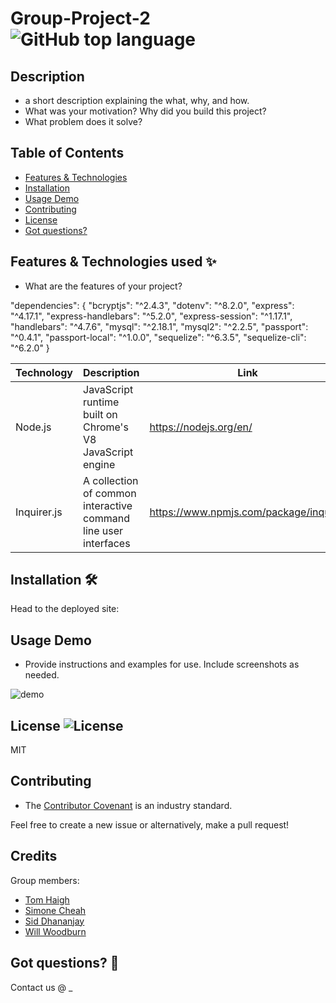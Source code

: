 # Group-Project-2 ![GitHub top language](https://img.shields.io/github/languages/top/willwoodburn1/Group-Project-2)

## Description <!-- omit in toc -->

- a short description explaining the what, why, and how. 
- What was your motivation? Why did you build this project?
- What problem does it solve? 

## Table of Contents

- [Features & Technologies](#features--technologies-used-sparkles)
- [Installation](#installation-hammer_and_wrench)
- [Usage Demo](#usage-demo)
- [Contributing](#contributing)
- [License](#license-)
- [Got questions?](#got-questions-thinking)

## Features & Technologies used :sparkles:

- What are the features of your project?

"dependencies": {
    "bcryptjs": "^2.4.3",
    "dotenv": "^8.2.0",
    "express": "^4.17.1",
    "express-handlebars": "^5.2.0",
    "express-session": "^1.17.1",
    "handlebars": "^4.7.6",
    "mysql": "^2.18.1",
    "mysql2": "^2.2.5",
    "passport": "^0.4.1",
    "passport-local": "^1.0.0",
    "sequelize": "^6.3.5",
    "sequelize-cli": "^6.2.0"
  }

| Technology  | Description                                                     | Link                                   |
| ----------- | --------------------------------------------------------------- | -------------------------------------- |
| Node.js     | JavaScript runtime built on Chrome's V8 JavaScript engine       | https://nodejs.org/en/                 |
| Inquirer.js | A collection of common interactive command line user interfaces | https://www.npmjs.com/package/inquirer |

## Installation :hammer_and_wrench:

Head to the deployed site: 

## Usage Demo

- Provide instructions and examples for use. Include screenshots as needed. 

![demo](https://media.giphy.com/media/g4wUHjOQJLf73UTqZu/giphy.gif)

## License ![License](https://img.shields.io/github/license/willwoodburn1/Group-Project-2)

MIT

## Contributing

- The [Contributor Covenant](https://www.contributor-covenant.org/) is an industry standard.

Feel free to create a new issue or alternatively, make a pull request!

## Credits

Group members:
- [Tom Haigh](https://github.com/Conanas)
- [Simone Cheah](https://github.com/smcheah)
- [Sid Dhananjay](https://github.com/sid-666)
- [Will Woodburn](https://github.com/willwoodburn1)

## Got questions? :thinking:

Contact us @ _

